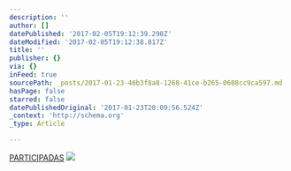 ```yaml
---
description: ''
author: []
datePublished: '2017-02-05T19:12:39.298Z'
dateModified: '2017-02-05T19:12:38.817Z'
title: ''
publisher: {}
via: {}
inFeed: true
sourcePath: _posts/2017-01-23-46b3f8a8-1268-41ce-b265-0608cc9ca597.md
hasPage: false
starred: false
datePublishedOriginal: '2017-01-23T20:09:56.524Z'
_context: 'http://schema.org'
_type: Article

---
```

[PARTICIPADAS][0]
![](https://the-grid-user-content.s3-us-west-2.amazonaws.com/8ce2cb85-5acc-4465-9b09-61217bd5ed92.jpg)

[0]: http://nomeuangulodevisao.blogspot.pt/